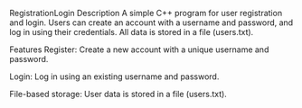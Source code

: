 RegistrationLogin
Description
A simple C++ program for user registration and login. Users can create an account with a username and password, and log in using their credentials. All data is stored in a file (users.txt).

Features
Register: Create a new account with a unique username and password.

Login: Log in using an existing username and password.

File-based storage: User data is stored in a file (users.txt).
